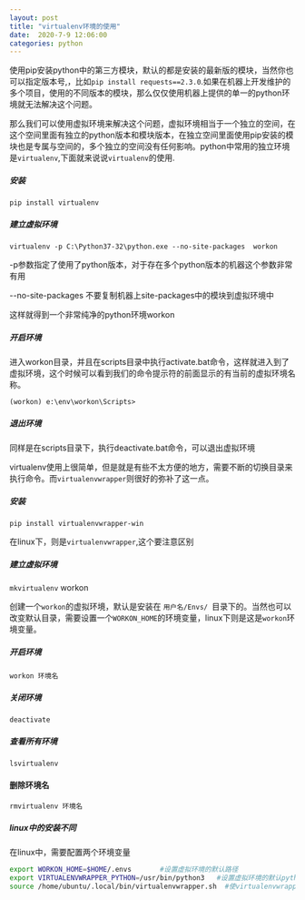 ```yaml
---
layout: post
title: "virtualenv环境的使用"
date:  2020-7-9 12:06:00  
categories: python
---
```


使用pip安装python中的第三方模块，默认的都是安装的最新版的模块，当然你也可以指定版本号,，比如`pip install requests==2.3.0`.如果在机器上开发维护的多个项目，使用的不同版本的模块，那么仅仅使用机器上提供的单一的python环境就无法解决这个问题。

那么我们可以使用虚拟环境来解决这个问题，虚拟环境相当于一个独立的空间，在这个空间里面有独立的python版本和模块版本，在独立空间里面使用pip安装的模块也是专属与空间的，多个独立的空间没有任何影响。python中常用的独立环境是`virtualenv`,下面就来说说`virtualenv`的使用.

##### 安装

`pip install virtualenv`

##### 建立虚拟环境

 `virtualenv -p C:\Python37-32\python.exe --no-site-packages  workon`

-p参数指定了使用了python版本，对于存在多个python版本的机器这个参数非常有用

--no-site-packages 不要复制机器上site-packages中的模块到虚拟环境中

这样就得到一个非常纯净的python环境workon

##### 开启环境

进入workon目录，并且在scripts目录中执行activate.bat命令，这样就进入到了虚拟环境，这个时候可以看到我们的命令提示符的前面显示的有当前的虚拟环境名称。

`(workon) e:\env\workon\Scripts>`

##### 退出环境

同样是在scripts目录下，执行deactivate.bat命令，可以退出虚拟环境



virtualenv使用上很简单，但是就是有些不太方便的地方，需要不断的切换目录来执行命令。而`virtualenvwrapper`则很好的弥补了这一点。

##### 安装

`pip install virtualenvwrapper-win`

在linux下，则是`virtualenvwrapper`,这个要注意区别

##### 建立虚拟环境

`mkvirtualenv` workon

创建一个`workon`的虚拟环境，默认是安装在 `用户名/Envs/ `目录下的。当然也可以改变默认目录，需要设置一个`WORKON_HOME`的环境变量，linux下则是这是`workon`环境变量。

##### 开启环境

`workon 环境名`

##### 关闭环境

`deactivate`

##### 查看所有环境

`lsvirtualenv`

#### 删除环境名

`rmvirtualenv 环境名`

##### linux中的安装不同

在linux中，需要配置两个环境变量

```bash
export WORKON_HOME=$HOME/.envs       #设置虚拟环境的默认路径
export VIRTUALENVWRAPPER_PYTHON=/usr/bin/python3   #设置虚拟环境的默认python版本
source /home/ubuntu/.local/bin/virtualenvwrapper.sh  #使virtualenvwrapper生效
```













